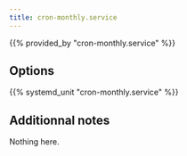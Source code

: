 ```yaml
---
title: cron-monthly.service
---
```


{{% provided_by "cron-monthly.service" %}}

## Options

{{% systemd_unit "cron-monthly.service" %}}

## Additionnal notes

Nothing here.